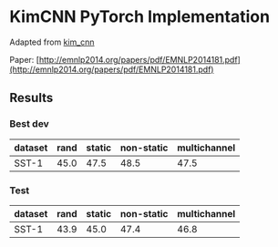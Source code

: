 # KimCNN PyTorch Implementation

Adapted from [kim_cnn](https://github.com/Impavidity/kim_cnn)

Paper: [http://emnlp2014.org/papers/pdf/EMNLP2014181.pdf](http://emnlp2014.org/papers/pdf/EMNLP2014181.pdf)

## Results

### Best dev
|dataset|rand|static|non-static|multichannel|
|---|---|---|---|---|
|SST-1|45.0|47.5|48.5|47.5|

### Test
|dataset|rand|static|non-static|multichannel|
|---|---|---|---|---|
|SST-1|43.9|45.0|47.4|46.8|

